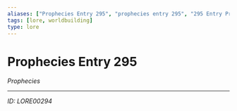 ```yaml
---
aliases: ["Prophecies Entry 295", "prophecies entry 295", "295 Entry Prophecies"]
tags: [lore, worldbuilding]
type: lore
---
```


# Prophecies Entry 295

*Prophecies*

---
*ID: LORE00294*